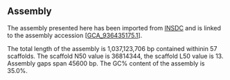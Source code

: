 **Assembly**
--------

The assembly presented here has been imported from [INSDC](http://www.insdc.org) and is linked to the assembly accession [[GCA\_936435175.1](http://www.ebi.ac.uk/ena/data/view/GCA_936435175.1)].

The total length of the assembly is 1,037,123,706 bp contained withinin 57 scaffolds.
The scaffold N50 value is 36814344, the scaffold L50 value is 13.
Assembly gaps span 45600 bp. The GC% content of the assembly is 35.0%.